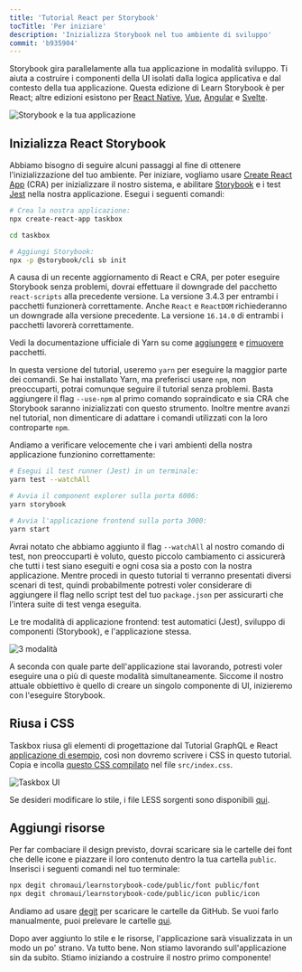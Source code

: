```yaml
---
title: 'Tutorial React per Storybook'
tocTitle: 'Per iniziare'
description: 'Inizializza Storybook nel tuo ambiente di sviluppo'
commit: 'b935904'
---
```


Storybook gira parallelamente alla tua applicazione in modalità sviluppo. Ti aiuta a costruire i componenti della UI isolati dalla logica applicativa e dal contesto della tua applicazione. Questa edizione di Learn Storybook è per React; altre edizioni esistono per [React Native](/react-native/en/get-started), [Vue](/vue/en/get-started), [Angular](/angular/en/get-started) e [Svelte](/svelte/en/get-started).

![Storybook e la tua applicazione](/intro-to-storybook/storybook-relationship.jpg)

## Inizializza React Storybook

Abbiamo bisogno di seguire alcuni passaggi al fine di ottenere l'inizializzazione del tuo ambiente. Per iniziare, vogliamo usare [Create React App](https://github.com/facebook/create-react-app) (CRA) per inizializzare il nostro sistema, e abilitare [Storybook](https://storybook.js.org/) e i test [Jest](https://facebook.github.io/jest/) nella nostra applicazione. Esegui i seguenti comandi:

```bash
# Crea la nostra applicazione:
npx create-react-app taskbox

cd taskbox

# Aggiungi Storybook:
npx -p @storybook/cli sb init
```

<div class="aside">
A causa di un recente aggiornamento di React e CRA, per poter eseguire Storybook senza problemi, dovrai effettuare il downgrade del pacchetto <code>react-scripts</code> alla precedente versione. La versione 3.4.3 per entrambi i pacchetti funzionerà correttamente. Anche <code>React</code> e <code>ReactDOM</code> richiederanno un downgrade alla versione precedente. La versione <code>16.14.0</code> di entrambi i pacchetti lavorerà correttamente.
<p>Vedi la documentazione ufficiale di Yarn su come <a href="https://yarnpkg.com/cli/add">aggiungere</a> e <a href="https://yarnpkg.com/cli/remove">rimuovere</a> pacchetti.</p>
</div>

<div class="aside">
In questa versione del tutorial, useremo <code>yarn</code> per eseguire la maggior parte dei comandi. 
Se hai installato Yarn, ma preferisci usare <code>npm</code>, non preoccuparti, potrai comunque seguire il tutorial senza problemi. Basta aggiungere il flag <code>--use-npm</code> al primo comando sopraindicato e sia CRA che Storybook saranno inizializzati con questo strumento. Inoltre mentre avanzi nel tutorial, non dimenticare di adattare i comandi utilizzati con la loro controparte <code>npm</code>.
</div>

Andiamo a verificare velocemente che i vari ambienti della nostra applicazione funzionino correttamente:

```bash
# Esegui il test runner (Jest) in un terminale:
yarn test --watchAll

# Avvia il component explorer sulla porta 6006:
yarn storybook

# Avvia l'applicazione frontend sulla porta 3000:
yarn start
```

<div class="aside"> 
Avrai notato che abbiamo aggiunto il flag <code>--watchAll</code> al nostro comando di test, non preoccuparti è voluto, questo piccolo cambiamento ci assicurerà che tutti i test siano eseguiti e ogni cosa sia a posto con la nostra applicazione. Mentre procedi in questo tutorial ti verranno presentati diversi scenari di test, quindi probabilmente potresti voler considerare di aggiungere il flag nello script test del tuo <code>package.json</code> per assicurarti che l'intera suite di test venga eseguita.
</div>

Le tre modalità di applicazione frontend: test automatici (Jest), sviluppo di componenti (Storybook), e l'applicazione stessa.

![3 modalità](/intro-to-storybook/app-three-modalities.png)

A seconda con quale parte dell'applicazione stai lavorando, potresti voler eseguire una o più di queste modalità simultaneamente. Siccome il nostro attuale obbiettivo è quello di creare un singolo componente di UI, inizieremo con l'eseguire Storybook.

## Riusa i CSS

Taskbox riusa gli elementi di progettazione dal Tutorial GraphQL e React [applicazione di esempio](https://www.chromatic.com/blog/graphql-react-tutorial-part-1-6), così non dovremo scrivere i CSS in questo tutorial. Copia e incolla [questo CSS compilato](https://github.com/chromaui/learnstorybook-code/blob/master/src/index.css) nel file `src/index.css`.

![Taskbox UI](/intro-to-storybook/ss-browserchrome-taskbox-learnstorybook.png)

<div class="aside">
Se desideri modificare lo stile, i file LESS sorgenti sono disponibili <a href="https://github.com/chromaui/learnstorybook-code/tree/master/src/style">qui</a>.
</div>

## Aggiungi risorse

Per far combaciare il design previsto, dovrai scaricare sia le cartelle dei font che delle icone e piazzare il loro contenuto dentro la tua cartella `public`. Inserisci i seguenti comandi nel tuo terminale:

```bash
npx degit chromaui/learnstorybook-code/public/font public/font
npx degit chromaui/learnstorybook-code/public/icon public/icon
```

<div class="aside">
Andiamo ad usare <a href="https://github.com/Rich-Harris/degit">degit</a> per scaricare le cartelle da GitHub. Se vuoi farlo manualmente, puoi prelevare le cartelle <a href="https://github.com/chromaui/learnstorybook-code/tree/master/public">qui</a>.
</div>

Dopo aver aggiunto lo stile e le risorse, l'applicazione sarà visualizzata in un modo un po' strano. Va tutto bene. Non stiamo lavorando sull'applicazione sin da subito. Stiamo iniziando a costruire il nostro primo componente!
